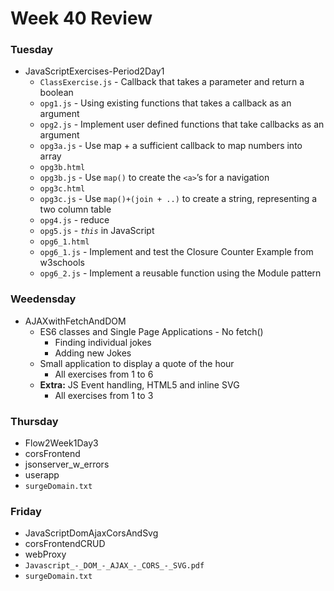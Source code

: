 # Week 40 Review
### Tuesday
* JavaScriptExercises-Period2Day1
    * `ClassExercise.js` - Callback that takes a parameter and return a boolean
    * `opg1.js` - Using existing functions that takes a callback as an argument
    * `opg2.js` - Implement user defined functions that take callbacks as an argument
    * `opg3a.js` - Use map + a sufficient callback to map numbers into array
    * `opg3b.html`
    * `opg3b.js` - Use ```map()``` to create the ```<a>```’s for a navigation
    * `opg3c.html`
    * `opg3c.js` - Use ```map()+(join + ..)``` to create a string, representing a two column table
    * `opg4.js` - reduce
    * `opg5.js` - *```this```* in JavaScript
    * `opg6_1.html`
    * `opg6_1.js` - Implement and test the Closure Counter Example from w3schools
    * `opg6_2.js` - Implement a reusable function using the Module pattern
### Weedensday
* AJAXwithFetchAndDOM
    * ES6 classes and Single Page Applications - No fetch()
        * Finding individual jokes
        * Adding new Jokes
    * Small application to display a quote of the hour
        * All exercises from 1 to 6
    * **Extra:** JS Event handling, HTML5 and inline SVG
        * All exercises from 1 to 3
### Thursday
* Flow2Week1Day3
* corsFrontend
* jsonserver_w_errors
* userapp
* `surgeDomain.txt`
### Friday
* JavaScriptDomAjaxCorsAndSvg
* corsFrontendCRUD
* webProxy
* `Javascript_-_DOM_-_AJAX_-_CORS_-_SVG.pdf`
* `surgeDomain.txt`